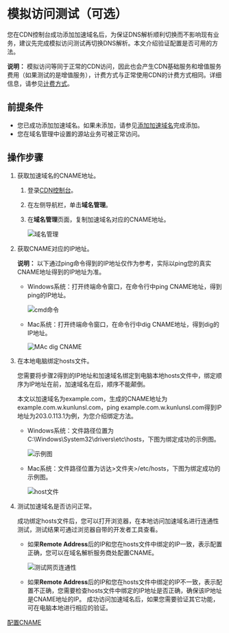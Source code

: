 # 模拟访问测试（可选）

您在CDN控制台成功添加加速域名后，为保证DNS解析顺利切换而不影响现有业务，建议先完成模拟访问测试再切换DNS解析。本文介绍验证配置是否可用的方法。

**说明：** 模拟访问等同于正常的CDN访问，因此也会产生CDN基础服务和增值服务费用（如果测试的是增值服务），计费方式与正常使用CDN的计费方式相同。详细信息，请参见[计费方式](/cn.zh-CN/产品计费/计费概述.md)。

## 前提条件

-   您已成功添加加速域名。如果未添加，请参见[添加加速域名](/cn.zh-CN/快速入门/添加加速域名.md)完成添加。
-   您在域名管理中设置的源站业务可被正常访问。

## 操作步骤

1.  获取加速域名的CNAME地址。

    1.  登录[CDN控制台](https://cdn.console.aliyun.com)。

    2.  在左侧导航栏，单击**域名管理**。

    3.  在**域名管理**页面，复制加速域名对应的CNAME地址。

        ![域名管理](https://static-aliyun-doc.oss-accelerate.aliyuncs.com/assets/img/zh-CN/9618134161/p66555.png)

2.  获取CNAME对应的IP地址。

    **说明：** 以下通过ping命令得到的IP地址仅作为参考，实际以ping您的真实CNAME地址得到的IP地址为准。

    -   Windows系统：打开终端命令窗口，在命令行中ping CNAME地址，得到ping的IP地址。

        ![cmd命令](https://static-aliyun-doc.oss-accelerate.aliyuncs.com/assets/img/zh-CN/5762819951/p125257.png)

    -   Mac系统：打开终端命令窗口，在命令行中dig CNAME地址，得到dig的IP地址。

        ![MAc dig CNAME](https://static-aliyun-doc.oss-accelerate.aliyuncs.com/assets/img/zh-CN/7661895161/p125264.png)

3.  在本地电脑绑定hosts文件。

    您需要将步骤2得到的IP地址和加速域名绑定到电脑本地hosts文件中，绑定顺序为IP地址在前，加速域名在后，顺序不能颠倒。

    本文以加速域名为example.com，生成的CNAME地址为example.com.w.kunlunsl.com，ping example.com.w.kunlunsl.com得到IP地址为203.0.113.1为例，为您介绍绑定方法。

    -   Windows系统：文件路径位置为C:\\Windows\\System32\\drivers\\etc\\hosts，下图为绑定成功的示例图。

        ![示例图](https://static-aliyun-doc.oss-accelerate.aliyuncs.com/assets/img/zh-CN/9087366161/p254611.png)

    -   Mac系统：文件路径位置为访达\>文件夹\>/etc/hosts，下图为绑定成功的示例图。

        ![host文件](https://static-aliyun-doc.oss-accelerate.aliyuncs.com/assets/img/zh-CN/9478366161/p125298.png)

4.  测试加速域名是否访问正常。

    成功绑定hosts文件后，您可以打开浏览器，在本地访问加速域名进行连通性测试，测试结果可通过浏览器自带的开发者工具查看。

    -   如果**Remote Address**后的IP和您在hosts文件中绑定的IP一致，表示配置正确，您可以在域名解析服务商处配置CNAME。

        ![测试网页连通性](https://static-aliyun-doc.oss-accelerate.aliyuncs.com/assets/img/zh-CN/7661895161/p125301.png)

    -   如果**Remote Address**后的IP和您在hosts文件中绑定的IP不一致，表示配置不正确，您需要检查hosts文件中绑定的IP地址是否正确，确保该IP地址是CNAME地址的IP。
    成功访问加速域名后，如果您需要验证其它功能，可在电脑本地进行相应的验证。


[配置CNAME](/cn.zh-CN/快速入门/配置CNAME.md)

